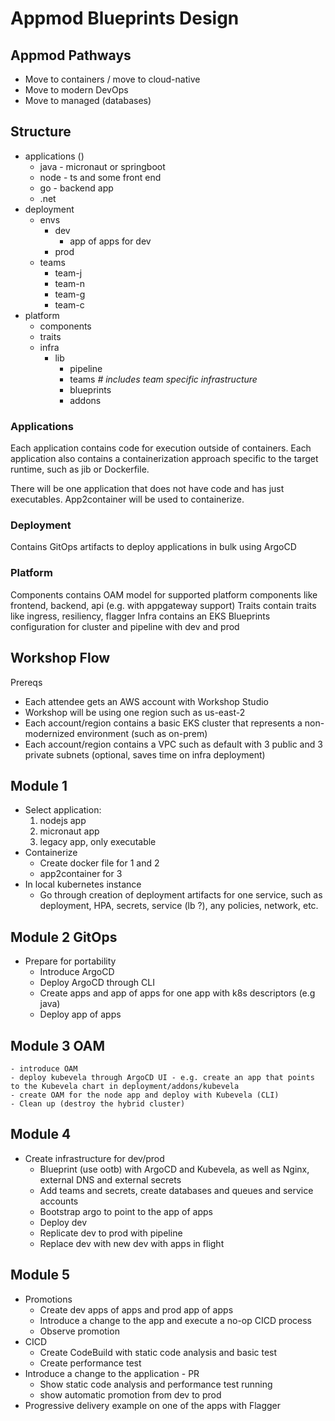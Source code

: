 # Appmod Blueprints Design 

## Appmod Pathways

- Move to containers / move to cloud-native
- Move to modern DevOps
- Move to managed (databases)

## Structure

- applications ()
  - java - micronaut or springboot
  - node - ts and some front end
  - go - backend app
  - .net    
- deployment
  - envs
    - dev
      - app of apps for dev 
    - prod
  - teams
    - team-j
    - team-n
    - team-g
    - team-c
- platform
  - components
  - traits
  - infra
    - lib
      - pipeline
      - teams *# includes team specific infrastructure*
      - blueprints
      - addons

### Applications

Each application contains code for execution outside of containers.
Each application also contains a containerization approach specific to the target runtime, such as jib or Dockerfile. 

There will be one application that does not have code and has just executables. App2container will be used to containerize. 

### Deployment

Contains GitOps artifacts to deploy applications in bulk using ArgoCD

### Platform

Components contains OAM model for supported platform components like frontend, backend, api (e.g. with appgateway support)
Traits contain traits like ingress, resiliency, flagger
Infra contains an EKS Blueprints configuration for cluster and pipeline with dev and prod

## Workshop Flow

Prereqs

- Each attendee gets an AWS account with Workshop Studio
- Workshop will be using one region such as us-east-2
- Each account/region contains a basic EKS cluster that represents a non-modernized environment (such as on-prem)
- Each account/region contains a VPC such as default with 3 public and 3 private subnets (optional, saves time on infra deployment) 

## Module 1
* Select application:
    1. nodejs app
    2. micronaut app
    3. legacy app, only executable
* Containerize
    - Create docker file for 1 and 2
    -  app2container for 3
* In local kubernetes instance
    - Go through creation of deployment artifacts for one service, such as deployment, HPA, secrets, service (lb ?), any policies, network, etc. 

## Module 2 GitOps
* Prepare for portability
    - Introduce ArgoCD
    - Deploy ArgoCD through CLI
    - Create apps and app of apps for one app with k8s descriptors (e.g java)
    - Deploy app of apps

## Module 3 OAM 
    - introduce OAM
    - deploy kubevela through ArgoCD UI - e.g. create an app that points to the Kubevela chart in deployment/addons/kubevela
    - create OAM for the node app and deploy with Kubevela (CLI)
    - Clean up (destroy the hybrid cluster)

## Module 4
* Create infrastructure for dev/prod
    - Blueprint (use ootb) with ArgoCD and Kubevela, as well as Nginx, external DNS and external secrets
    - Add teams and secrets, create databases and queues and service accounts
    - Bootstrap argo to point to the app of apps
    - Deploy dev
    - Replicate dev to prod with pipeline
    - Replace dev with new dev with apps in flight

## Module 5
* Promotions
    - Create dev apps of apps and prod app of apps
    - Introduce a change to the app and execute a no-op CICD process
    - Observe promotion
* CICD
    - Create CodeBuild with static code analysis and basic test
    - Create performance test
* Introduce a change to the application - PR
    - Show static code analysis and performance test running
    - show automatic promotion from dev to prod
* Progressive delivery example on one of the apps with Flagger

